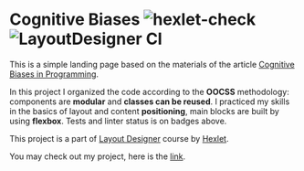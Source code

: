 # Cognitive Biases ![hexlet-check](https://github.com/foggylight/layout-designer-project-lvl1/workflows/hexlet-check/badge.svg) ![LayoutDesigner CI](https://github.com/foggylight/layout-designer-project-lvl1/workflows/LayoutDesigner%20CI/badge.svg)

This is a simple landing page based on the materials of the article [Cognitive Biases in Programming](https://medium.com/hackernoon/cognitive-biases-in-programming-5e937707c27b).

In this project I organized the code according to the **OOCSS** methodology: components are **modular** and **classes can be reused**. I practiced my skills in the basics of layout and content **positioning**, main blocks are built by using **flexbox**. Tests and linter status is on badges above.

This project is a part of [Layout Designer](https://ru.hexlet.io/professions/layout-designer) course by [Hexlet](https://ru.hexlet.io/).

You may check out my project, here is the [link](http://azarova-layout-project-1.surge.sh/).
